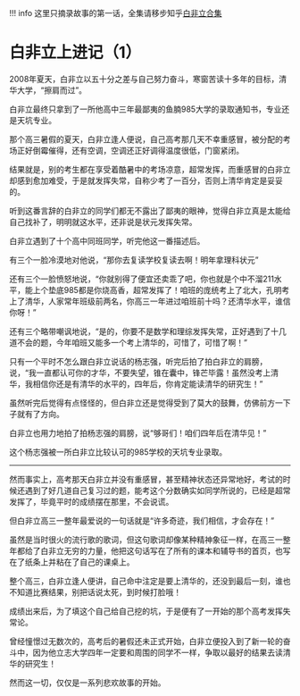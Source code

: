 !!! info 
    这里只摘录故事的第一话，全集请移步知乎[白非立合集](https://zhuanlan.zhihu.com/p/91072728)
# 白非立上进记（1）
2008年夏天，白非立以五十分之差与自己努力奋斗，寒窗苦读十多年的目标，清华大学，“擦肩而过”。

白非立最终只拿到了一所他高中三年最鄙夷的鱼腩985大学的录取通知书，专业还是天坑专业。

那个高三暑假的夏天，白非立逢人便说，自己高考那几天不幸重感冒，被分配的考场正好倒霉催得，还有空调，空调还正好调得温度很低，门窗紧闭。

结果就是，别的考生都在享受着酷暑中的考场凉意，超常发挥，而重感冒的白非立却感到愈加难受，于是就发挥失常，自称少考了一百分，否则上清华肯定是妥妥的。

听到这番言辞的白非立的同学们都无不露出了鄙夷的眼神，觉得白非立真是太能给自己找补了，明明就这水平，还非说是状元发挥失常。

白非立遇到了十个高中同班同学，听完他这一番描述后。

有三个一脸冷漠地对他说，“那你去复读学校复读去啊！明年拿理科状元”

还有三个一脸愤怒地说，“你就别得了便宜还卖乖了吧，你也就是个中不溜211水平，能上个垫底985都是你烧高香，超常发挥了！咱班的庞统考上了北大，孔明考上了清华，人家常年班级前两名，你高三一年进过咱班前十吗？还清华水平，谁信你呀！”

还有三个略带嘲讽地说，“是的，你要不是数学和理综发挥失常，正好遇到了十几道不会的题，今年咱班又能多一个考上清华的，可惜了，可惜了啊！”

只有一个平时不怎么跟白非立说话的杨志强，听完后拍了拍白非立的肩膀，说，“我一直都认可你的才华，不要失望，锥在囊中，锋芒毕露！虽然没考上清华，我相信你还是有清华的水平的，四年后，你肯定能读清华的研究生！”

虽然听完后觉得有点怪怪的，但白非立还是觉得受到了莫大的鼓舞，仿佛前方一下子就有了方向。

白非立也用力地拍了拍杨志强的肩膀，说“够哥们！咱们四年后在清华见！”

这个杨志强被一所白非立比较认可的985学校的天坑专业录取。

--------------

然而事实上，高考那天白非立并没有重感冒，甚至精神状态还异常地好，考试的时候还遇到了好几道自己复习过的题，能考这个分数确实如同学所说的，已经是超常发挥了，毕竟平时的成绩摆在那里，不会说谎。

但白非立高三一整年最爱说的一句话就是“许多奇迹，我们相信，才会存在！”

虽然是当时很火的流行歌的歌词，但这句歌词却像某种精神象征一样，在高三一整年都给了白非立无穷的力量，他把这句话写在了所有的课本和辅导书的首页，也写在了纸条上并粘在了自己的课桌上。

整个高三，白非立逢人便讲，自己命中注定是要上清华的，还没到最后一刻，谁也不知道比赛结果，别把话说太死，到时候打脸哦！

成绩出来后，为了填这个自己给自己挖的坑，于是便有了一开始的那个高考发挥失常论。

曾经憧憬过无数次的，高考后的暑假还未正式开始，白非立便投入到了新一轮的奋斗中，因为他立志大学四年一定要和周围的同学不一样，争取以最好的结果去读清华的研究生！

然而这一切，仅仅是一系列悲欢故事的开始。